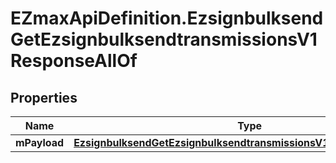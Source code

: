 # EZmaxApiDefinition.EzsignbulksendGetEzsignbulksendtransmissionsV1ResponseAllOf

## Properties

Name | Type | Description | Notes
------------ | ------------- | ------------- | -------------
**mPayload** | [**EzsignbulksendGetEzsignbulksendtransmissionsV1ResponseMPayload**](EzsignbulksendGetEzsignbulksendtransmissionsV1ResponseMPayload.md) |  | 


